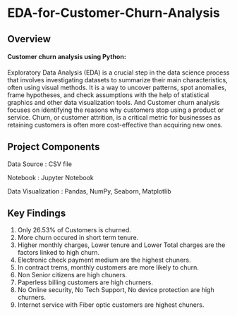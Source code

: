 # EDA-for-Customer-Churn-Analysis

## Overview

#### Customer churn analysis using Python:

Exploratory Data Analysis (EDA) is a crucial step in the data science process that involves investigating datasets to summarize their main characteristics, often using visual methods. It is a way to uncover patterns, spot anomalies, frame hypotheses, and check assumptions with the help of statistical graphics and other data visualization tools. And Customer churn analysis focuses on identifying the reasons why customers stop using a product or service. Churn, or customer attrition, is a critical metric for businesses as retaining customers is often more cost-effective than acquiring new ones.

## Project Components

Data Source : CSV file

Notebook : Jupyter Notebook

Data Visualization : Pandas, NumPy, Seaborn, Matplotlib


## Key Findings

1. Only 26.53% of Customers is churned.
2. More churn occured in short term tenure.
3. Higher monthly charges, Lower tenure and Lower Total charges are the factors linked to high churn.
4. Electronic check payment medium are the highest chuners.
5. In contract trems, monthly customers are more likely to churn.
6. Non Senior citizens are high chuners.
7. Paperless billing customers are high churners.
8. No Online security, No Tech Support, No device protection are high churners.
9. Internet service with Fiber optic customers are highest chuners.
